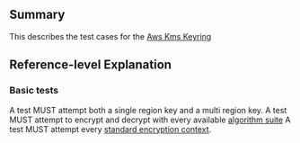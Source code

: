 [//]: # "Copyright Amazon.com Inc. or its affiliates. All Rights Reserved."
[//]: # "SPDX-License-Identifier: CC-BY-SA-4.0"

## Summary

This describes the test cases for the [Aws Kms Keyring](../../aws-kms/aws-kms-keyring.md)

## Reference-level Explanation

### Basic tests

A test MUST attempt both a single region key
and a multi region key.
A test MUST attempt to encrypt and decrypt
with every available [algorithm suite](../../algorithm-suites.md#algorithm-suite-id)
A test MUST attempt every [standard encryption context](./encryption-context.md#standard-encryption-contexts).
